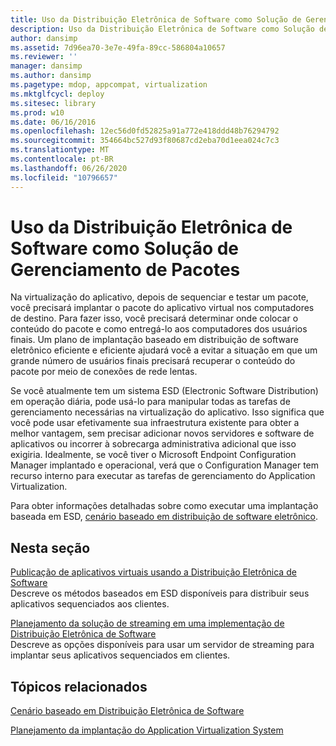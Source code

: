 ```yaml
---
title: Uso da Distribuição Eletrônica de Software como Solução de Gerenciamento de Pacotes
description: Uso da Distribuição Eletrônica de Software como Solução de Gerenciamento de Pacotes
author: dansimp
ms.assetid: 7d96ea70-3e7e-49fa-89cc-586804a10657
ms.reviewer: ''
manager: dansimp
ms.author: dansimp
ms.pagetype: mdop, appcompat, virtualization
ms.mktglfcycl: deploy
ms.sitesec: library
ms.prod: w10
ms.date: 06/16/2016
ms.openlocfilehash: 12ec56d0fd52825a91a772e418ddd48b76294792
ms.sourcegitcommit: 354664bc527d93f80687cd2eba70d1eea024c7c3
ms.translationtype: MT
ms.contentlocale: pt-BR
ms.lasthandoff: 06/26/2020
ms.locfileid: "10796657"
---
```

# Uso da Distribuição Eletrônica de Software como Solução de Gerenciamento de Pacotes


Na virtualização do aplicativo, depois de sequenciar e testar um pacote, você precisará implantar o pacote do aplicativo virtual nos computadores de destino. Para fazer isso, você precisará determinar onde colocar o conteúdo do pacote e como entregá-lo aos computadores dos usuários finais. Um plano de implantação baseado em distribuição de software eletrônico eficiente e eficiente ajudará você a evitar a situação em que um grande número de usuários finais precisará recuperar o conteúdo do pacote por meio de conexões de rede lentas.

Se você atualmente tem um sistema ESD (Electronic Software Distribution) em operação diária, pode usá-lo para manipular todas as tarefas de gerenciamento necessárias na virtualização do aplicativo. Isso significa que você pode usar efetivamente sua infraestrutura existente para obter a melhor vantagem, sem precisar adicionar novos servidores e software de aplicativos ou incorrer à sobrecarga administrativa adicional que isso exigiria. Idealmente, se você tiver o Microsoft Endpoint Configuration Manager implantado e operacional, verá que o Configuration Manager tem recurso interno para executar as tarefas de gerenciamento do Application Virtualization.

Para obter informações detalhadas sobre como executar uma implantação baseada em ESD, [cenário baseado em distribuição de software eletrônico](electronic-software-distribution-based-scenario.md).

## Nesta seção


<a href="" id="publishing-virtual-applications-using-electronic-software-distribution"></a>[Publicação de aplicativos virtuais usando a Distribuição Eletrônica de Software](publishing-virtual-applications-using-electronic-software-distribution.md)  
Descreve os métodos baseados em ESD disponíveis para distribuir seus aplicativos sequenciados aos clientes.

<a href="" id="planning-your-streaming-solution-in-an-electronic-software-distribution-implementation"></a>[Planejamento da solução de streaming em uma implementação de Distribuição Eletrônica de Software](planning-your-streaming-solution-in-an-electronic-software-distribution-implementation.md)  
Descreve as opções disponíveis para usar um servidor de streaming para implantar seus aplicativos sequenciados em clientes.

## Tópicos relacionados


[Cenário baseado em Distribuição Eletrônica de Software](electronic-software-distribution-based-scenario.md)

[Planejamento da implantação do Application Virtualization System](planning-for-application-virtualization-system-deployment.md)

 

 





